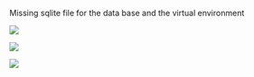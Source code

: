 Missing sqlite file for the data base and the virtual environment

![](images/1graph.png)


![](images/2graph.png)


![](images/3graph.png)
